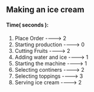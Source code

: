 ## Making an ice cream

#### Time( seconds ):
1. Place Order   ----> 2
2. Starting production   ----> 0
3. Cutting Fruits ----> 2
4. Adding water and ice ----> 1
5. Starting the machine ----> 1
6. Selecting continers ----> 2
7. Selecting toppings ----> 3
8. Serving ice cream ----> 2


